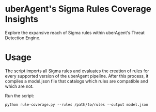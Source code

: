 # uberAgent's Sigma Rules Coverage Insights

Explore the expansive reach of Sigma rules within uberAgent's Threat Detection Engine.

# Usage
The script imports all Sigma rules and evaluates the creation of rules for every supported version of the uberAgent pipeline. After this process, it compiles a model.json file that catalogs which rules are compatible and which are not.

Run the script:

```
python rule-coverage.py --rules /path/to/rules --output model.json
```
